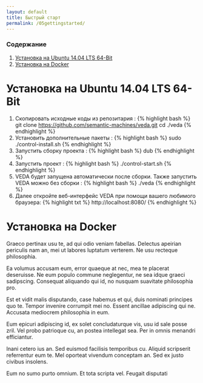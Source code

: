 ```yaml
---
layout: default
title: Быстрый старт
permalink: /05gettingstarted/
---
```


### Содержание

1. [Установка на Ubuntu 14.04 LTS 64-Bit](#ubuntu)
1. [Установка на Docker](#docker)

<h1 id="ubuntu" class="page-heading">Установка на Ubuntu 14.04 LTS 64-Bit</h1>

1) Скопировать исходные коды из репозитария :
{% highlight bash %}
git clone https://github.com/semantic-machines/veda.git
cd ./veda
{% endhighlight %}
2) Установить дополнительные пакеты :
{% highlight bash %}
sudo ./control-install.sh
{% endhighlight %}
3) Запустить сборку проекта :
{% highlight bash %}
dub
{% endhighlight %}
4) Запустить проект :
{% highlight bash %}
./control-start.sh
{% endhighlight %}
5) VEDA будет запущена автоматически после сборки. Также запустить VEDA можно без сборки :
{% highlight bash %}
./veda
{% endhighlight %}
6) Далее откройте веб-интерфейс VEDA при помощи вашего любимого браузера:
{% highlight txt %}
http://localhost:8080/
{% endhighlight %}

<h1 id="docker" class="page-heading">Установка на Docker</h1>

Graeco pertinax usu te, ad qui odio veniam fabellas. Delectus apeirian periculis nam an, mei ut labores luptatum verterem. Ne usu recteque philosophia. 

Ea volumus accusam eum, error quaeque at nec, mea te placerat deseruisse. Ne eum populo commune neglegentur, ne sea idque graeci sadipscing. Consequat aliquando qui id, no nusquam suavitate philosophia pro. 

Est et vidit malis disputando, case habemus et qui, duis nominati principes quo te. Tempor invenire corrumpit mei no. Essent ancillae adipiscing qui ne. Accusata mediocrem philosophia in eum. 

Eum epicuri adipiscing id, ex solet concludaturque vis, usu id sale posse zril. Vel probo patrioque cu, an postea intellegat sea. Per in omnis menandri efficiantur. 

Inani cetero ius an. Sed euismod facilisis temporibus cu. Aliquid scripserit referrentur eum te. Mel oporteat vivendum conceptam an. Sed ex justo civibus insolens.

Eum no sumo purto omnium. Et tota scripta vel. Feugait disputati
